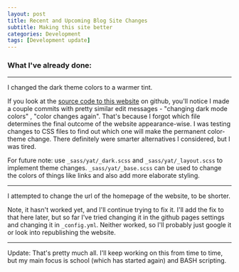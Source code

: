 ```yaml
---
layout: post
title: Recent and Upcoming Blog Site Changes
subtitle: Making this site better
categories: Development
tags: [Development update]
---
```


### What I've already done:

---

I changed the dark theme colors to a warmer tint. 

If you look at the [source code to this website](https://github.com/M-watermelon/WatermelonBlog) on github, you'll notice I made a couple commits with pretty similar edit messages - "changing dark mode colors" , "color changes again". That's because I forgot which file determines the final outcome of the website appearance-wise. I was testing changes to CSS files to find out which one will make the permanent color-theme change. There definitely were smarter alternatives I considered, but I was tired. 

For future note: use `_sass/yat/_dark.scss` and `_sass/yat/_layout.scss` to implement theme changes. `_sass/yat/_base.scss` can be used to change the colors of things like links and also add more elaborate styling.

---

I attempted to change the url of the homepage of the website, to be shorter.

Note, it hasn't worked yet, and I'll continue trying to fix it. I'll add the fix to that here later, but so far I've tried changing it in the github pages settings and changing it in `_config.yml`. Neither worked, so I'll probably just google it or look into republishing the website. 

---

Update: That's pretty much all. I'll keep working on this from time to time, but my main focus is school (which has started again) and BASH scripting.